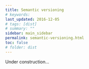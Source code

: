 ```yaml
---
title: Semantic versioning
# keywords:
last_updated: 2016-12-05
# tags: [dist]
# summary: ""
sidebar: main_sidebar
permalink: semantic-versioning.html
toc: false
# folder: dist
---
```


Under construction...
